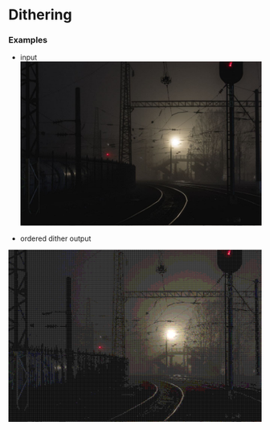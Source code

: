 # Dithering



### Examples

* input
![inpit](./img/input/a.jpg)


* ordered dither output

![out](./img/ordered/a.png)
